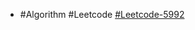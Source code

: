 - #Algorithm #Leetcode [#Leetcode-5992](https://leetcode-cn.com/problems/maximum-good-people-based-on-statements/)